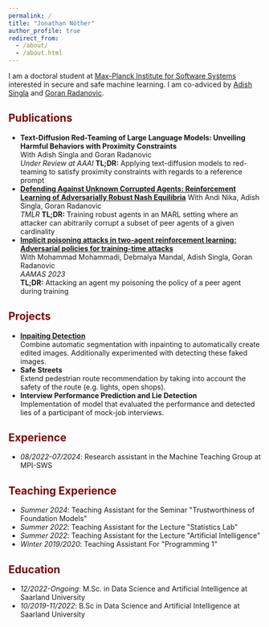 ```yaml
---
permalink: /
title: "Jonathan Nöther"
author_profile: true
redirect_from: 
  - /about/
  - /about.html
---
```


I am a doctoral student at [Max-Planck Institute for Software Systems](https://www.mpi-sws.org/) interested in secure and safe machine learning. I am co-adviced by [Adish Singla](https://machineteaching.mpi-sws.org/adishsingla.html) and [Goran Radanovic](https://people.mpi-sws.org/~gradanovic/index.html).

## <span style="color:800000">Publications</span>
- **Text-Diffusion Red-Teaming of Large Language Models:
Unveiling Harmful Behaviors with Proximity Constraints**  
With Adish Singla and Goran Radanovic  
*Under Review at AAAI*
**TL;DR:** Applying text-diffusion models to red-teaming to satisfy proximity constraints with regards to a reference prompt
- **[Defending Against Unknown Corrupted Agents: Reinforcement Learning of Adversarially Robust Nash Equilibria](https://openreview.net/pdf?id=62pcoIqovw)**
With Andi Nika, Adish Singla, Goran Radanovic  
*TMLR*
**TL;DR:** Training robust agents in an MARL setting where an attacker can abitrarily corrupt a subset of peer agents of a given cardinality
- **[Implicit poisoning attacks in two-agent reinforcement learning: Adversarial policies for training-time attacks](https://arxiv.org/pdf/2302.13851)**  
With Mohammad Mohammadi, Debmalya Mandal, Adish Singla, Goran Radanovic  
*AAMAS 2023*  
**TL;DR:** Attacking an agent my poisoning the policy of a peer agent during training

## <span style="color:800000">Projects</span> 
- **[Inpaiting Detection](https://github.com/HLCV-23/Inpainting-Detection)**  
Combine automatic segmentation with inpainting to automatically create edited images.
Additionally experimented with detecting these faked images.
- **Safe Streets**  
Extend pedestrian route recommendation by taking into account the safety of the route
(e.g. lights, open shops).
- **Interview Performance Prediction and Lie Detection**  
Implementation of model that evaluated the performance and detected lies of
a participant of mock-job interviews.

## <span style="color:800000">Experience</span>
- *08/2022-07/2024*: Research assistant in the Machine Teaching Group at MPI-SWS

## <span style="color:800000">Teaching Experience</span>
- *Summer 2024*: Teaching Assistant for the Seminar "Trustworthiness of Foundation Models"
- *Summer 2022*: Teaching Assistant for the Lecture "Statistics Lab"
- *Summer 2022*: Teaching Assistant for the Lecture "Artificial Intelligence"
- *Winter 2019/2020*: Teaching Assistant For "Programming 1"

## <span style="color:800000">Education</span>
- *12/2022-Ongoing*: M.Sc. in Data Science and Artificial Intelligence at Saarland University
- *10/2019-11/2022*: B.Sc in Data Science and Artificial Intelligence at Saarland University
